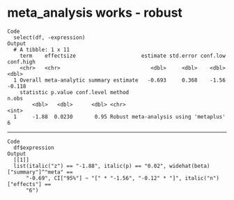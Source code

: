 # meta_analysis works - robust

    Code
      select(df, -expression)
    Output
      # A tibble: 1 x 11
        term    effectsize                     estimate std.error conf.low conf.high
        <chr>   <chr>                             <dbl>     <dbl>    <dbl>     <dbl>
      1 Overall meta-analytic summary estimate   -0.693     0.368    -1.56    -0.118
        statistic p.value conf.level method                                n.obs
            <dbl>   <dbl>      <dbl> <chr>                                 <int>
      1     -1.88  0.0230       0.95 Robust meta-analysis using 'metaplus'     6

---

    Code
      df$expression
    Output
      [[1]]
      list(italic("z") == "-1.88", italic(p) == "0.02", widehat(beta)["summary"]^"meta" == 
          "-0.69", CI["95%"] ~ "[" * "-1.56", "-0.12" * "]", italic("n")["effects"] == 
          "6")
      

